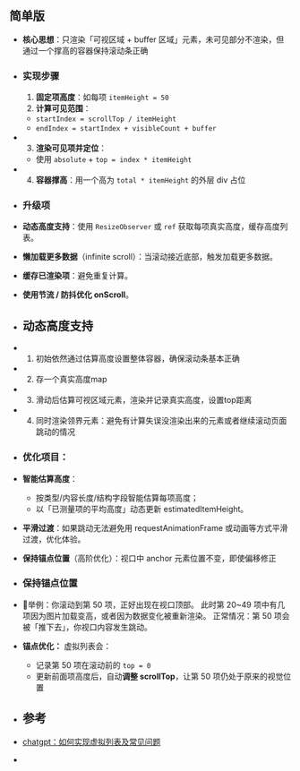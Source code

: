 ## 简单版
- **核心思想**：只渲染「可视区域 + buffer 区域」元素，未可见部分不渲染，但通过一个撑高的容器保持滚动条正确
- ### 实现步骤
  
  1. **固定项高度**：如每项 `itemHeight = 50`
  2. **计算可见范围**：
	- `startIndex = scrollTop / itemHeight`
	- `endIndex = startIndex + visibleCount + buffer`
- 3. **渲染可见项并定位**：
	- 使用 `absolute` + `top = index * itemHeight`
- 4. **容器撑高**：用一个高为 `total * itemHeight` 的外层 div 占位
- ### 升级项
- **动态高度支持**：使用 `ResizeObserver` 或 `ref` 获取每项真实高度，缓存高度列表。
- **懒加载更多数据**（infinite scroll）：当滚动接近底部，触发加载更多数据。
- **缓存已渲染项**：避免重复计算。
- **使用节流 / 防抖优化 onScroll**。
- ## 动态高度支持
- 1. 初始依然通过估算高度设置整体容器，确保滚动条基本正确
- 2. 存一个真实高度map
- 3. 滑动后估算可视区域元素，渲染并记录真实高度，设置top距离
- 4. 同时渲染领界元素：避免有计算失误没渲染出来的元素或者继续滚动页面跳动的情况
- ### 优化项目：
- **智能估算高度**：
	- 按类型/内容长度/结构字段智能估算每项高度；
	- 以「已测量项的平均高度」动态更新 estimatedItemHeight。
- **平滑过渡**：如果跳动无法避免用 requestAnimationFrame 或动画等方式平滑过渡，优化体验。
- **保持锚点位置**（高阶优化）：视口中 anchor 元素位置不变，即使偏移修正
- ### 保持锚点位置
- 🌰举例：你滚动到第 50 项，正好出现在视口顶部。
  此时第 20~49 项中有几项因为图片加载变高，或者因为数据变化被重新渲染。
  正常情况：第 50 项会被「推下去」，你视口内容发生跳动。
- **锚点优化：** 虚拟列表会：
	- 记录第 50 项在滚动前的 `top = 0`
	- 更新前面项高度后，自动**调整 scrollTop**，让第 50 项仍处于原来的视觉位置
- ## 参考
- [chatgpt：如何实现虚拟列表及常见问题](https://chatgpt.com/share/688c3639-ce10-8012-8cde-c27aad8b8b35)
-